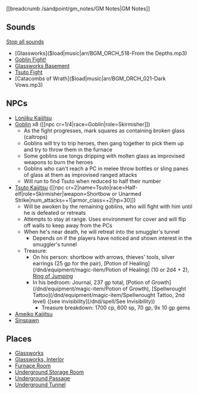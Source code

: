 [[breadcrumb /sandpoint/gm_notes/GM Notes|GM Notes]]

<script type="module">
    import {init_links} from "/static/js/common/visual_aid_backend.js";
    init_links();
</script>

## Sounds

[Stop all sounds]($stop|all|none)

* [Glassworks]($load|music|arr/BGM_ORCH_518-From the Depths.mp3)
* [Goblin Fight!]($load|music|arr/BGM_Event_Enkidu.mp3)
* [Glassworks Basement]($load|music|arr/BGM_Dungeon_Gri_01.mp3)
* [Tsuto Fight]($load|music|arr/BGM_Battle_Dungeon_02.mp3)
* [Catacombs of Wrath]($load|music|arr/BGM_ORCH_021-Dark Vows.mp3)

## NPCs

* [Lonjiku Kaijitsu](^sandpoint/lonjiku_kaijitsu_1.png)
* [Goblin](^sandpoint/goblin_2.png) x8 ([[npc cr=1/4|race=Goblin|role=Skirmisher]])
  * As the fight progresses, mark squares as containing broken glass (caltrops)
  * Goblins will try to trip heroes, then gang together to pick them up and try to throw them in the furnace
  * Some goblins use tongs dripping with molten glass as improvised weapons to burn the heroes
  * Goblins who can't reach a PC in melee throw bottles or sling panes of glass at them as improvised ranged attacks
  * Will run to find Tsuto when reduced to half their number
* [Tsuto Kaijitsu](^sandpoint/tsuto_kaijitsu.jpg) ([[npc cr=2|name=Tsuto|race=Half-elf|role=Skirmisher|weapon=Shortbow or Unarmed Strike|num_attacks=+1|armor_class=+2|hp=30]])
  * Will be awoken by the remaining goblins, who will fight with him until he is defeated or retreats
  * Attempts to stay at range. Uses environment for cover and will flip off walls to keep away from the PCs
  * When he's near death, he will retreat into the smuggler's tunnel
      * Depends on if the players have noticed and shown interest in the smuggler's tunnel 
  * Treasure: 
      * On his person: shortbow with arrows, thieves' tools, silver earrings (25 gp for the pair), [Potion of Healing](/dnd/equipment/magic-item/Potion of Healing) (10 or 2d4 + 2), [Ring of Jumping](/dnd/equipment/magic-item/ring-of-jumping)
      * In his bedroom: Journal, 237 gp total, [Potion of Growth](/dnd/equipment/magic-item/Potion of Growth), [Spellwrought Tattoo](/dnd/equipment/magic-item/Spellwrought Tattoo, 2nd level) ([see invisibility](/dnd/spell/See Invisibility))
          * Treasure breakdown: 1700 cp, 600 sp, 70 gp, 9x 10 gp gems
* [Ameiko Kaijitsu](^sandpoint/ameiko_kaijitsu_2.jpg)
* [Sinspawn](^sandpoint/sinspawn_of_wrath.png)

## Places

* [Glassworks](^sandpoint/sandpoint_glassworks.png)
* [Glassworks, Interior](^sandpoint/sandpoint_glassworks_interior.jpg)
* [Furnace Room](^sandpoint/sandpoint_glassworks_furnace.jpg)
* [Underground Storage Room](^sandpoint/underground_storage_room.jpeg)
* [Underground Passage](^sandpoint/underground_passage2.jpeg)
* [Underground Tunnel](^sandpoint/tunnel1.jpeg)